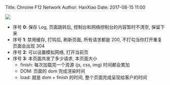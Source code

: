Title: Chrome F12 Network
Author: HanXiao
Date: 2017-08-15 11:00

![]({filename}/images/chromef12/network.png)

- 序号 **0**: 保存 Log, 页面跳转后, 控制台和网络控制台的内容暂时不清空, 保留下来
- 序号 **1**: 禁用缓存, 打钩后, 刷新页面, 所有请求都是 200, 不打勾当你打开重复页面会出现 304
- 序号 **2**: 可以设置模拟网络, 打开当前页
- 序号 **3**: 本页面共发了多少请求, 本页面大小
    * finish: 每次加载完一个资源 (js, css, img) 时间都会累加
    * DOM: 页面的 dom 完成渲染时间
    * load: 就是 dom + finish 的时间, 整个页面完成呈现给客户的时间

